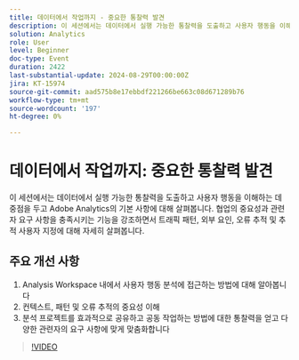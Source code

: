 ```yaml
---
title: 데이터에서 작업까지 - 중요한 통찰력 발견
description: 이 세션에서는 데이터에서 실행 가능한 통찰력을 도출하고 사용자 행동을 이해하는 데 중점을 두고 Adobe Analytics의 기본 사항에 대해 살펴봅니다. 협업의 중요성과 관련자 요구 사항을 충족시키는 기능을 강조하면서 트래픽 패턴, 외부 요인, 오류 추적 및 추적 사용자 지정에 대해 자세히 살펴봅니다. 대상자를 위한 세 가지 주요 방법 - 1. Analysis Workspace 내에서 사용자 행동 분석에 접근하는 방법에 대해 알아봅니다. 2. 컨텍스트, 패턴 및 오류 추적의 중요성 이해 3. 분석 프로젝트를 효과적으로 공유하고 공동 작업하는 방법에 대한 통찰력을 얻고 다양한 관련자의 요구 사항에 맞게 맞춤화합니다.
solution: Analytics
role: User
level: Beginner
doc-type: Event
duration: 2422
last-substantial-update: 2024-08-29T00:00:00Z
jira: KT-15974
source-git-commit: aad575b8e17ebbdf221266be663c08d671289b76
workflow-type: tm+mt
source-wordcount: '197'
ht-degree: 0%

---
```



# 데이터에서 작업까지: 중요한 통찰력 발견

이 세션에서는 데이터에서 실행 가능한 통찰력을 도출하고 사용자 행동을 이해하는 데 중점을 두고 Adobe Analytics의 기본 사항에 대해 살펴봅니다. 협업의 중요성과 관련자 요구 사항을 충족시키는 기능을 강조하면서 트래픽 패턴, 외부 요인, 오류 추적 및 추적 사용자 지정에 대해 자세히 살펴봅니다.

## 주요 개선 사항

1. Analysis Workspace 내에서 사용자 행동 분석에 접근하는 방법에 대해 알아봅니다
2. 컨텍스트, 패턴 및 오류 추적의 중요성 이해
3. 분석 프로젝트를 효과적으로 공유하고 공동 작업하는 방법에 대한 통찰력을 얻고 다양한 관련자의 요구 사항에 맞게 맞춤화합니다

>[!VIDEO](https://video.tv.adobe.com/v/3432746/?learn=on)
